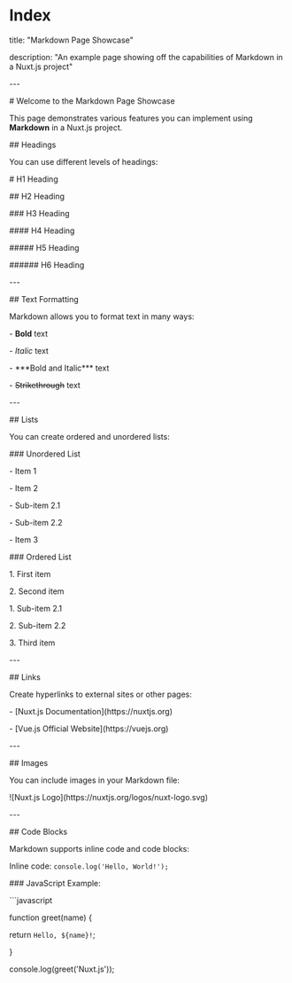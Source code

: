 # Index

title: "Markdown Page Showcase"

description: "An example page showing off the capabilities of Markdown in a Nuxt.js project"

\---

\# Welcome to the Markdown Page Showcase

This page demonstrates various features you can implement using **Markdown** in a Nuxt.js project.

\## Headings

You can use different levels of headings:

\# H1 Heading

\## H2 Heading

\### H3 Heading

\#### H4 Heading

\##### H5 Heading

\###### H6 Heading

\---

\## Text Formatting

Markdown allows you to format text in many ways:

\- **Bold** text

\- _Italic_ text

\- \*\*\*Bold and Italic\*\*\* text

\- ~~Strikethrough~~ text

\---

\## Lists

You can create ordered and unordered lists:

\### Unordered List

\- Item 1

\- Item 2

\- Sub-item 2.1

\- Sub-item 2.2

\- Item 3

\### Ordered List

1\. First item

2\. Second item

1\. Sub-item 2.1

2\. Sub-item 2.2

3\. Third item

\---

\## Links

Create hyperlinks to external sites or other pages:

\- \[Nuxt.js Documentation]\(https\://nuxtjs.org)

\- \[Vue.js Official Website]\(https\://vuejs.org)

\---

\## Images

You can include images in your Markdown file:

!\[Nuxt.js Logo]\(https\://nuxtjs.org/logos/nuxt-logo.svg)

\---

\## Code Blocks

Markdown supports inline code and code blocks:

Inline code: `console.log('Hello, World!');`

\### JavaScript Example:

\`\`\`javascript

function greet(name) {

return `Hello, ${name}!`;

}

console.log(greet('Nuxt.js'));
